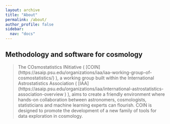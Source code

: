 ```yaml
---
layout: archive
title: "About"
permalink: /about/
author_profile: false
sidebar:
  nav: "docs"
---
```


## Methodology and software for cosmology

<blockquote>
The COsmostatistics INitiative ( [COIN](https://asaip.psu.edu/organizations/iaa/iaa-working-group-of-cosmostatistics/) ), a working group built within the International Astrostatistics Association
( [IAA](https://asaip.psu.edu/organizations/iaa/international-astrostatistics-association-overview
) ), aims to create a friendly environment where hands-on collaboration between astronomers,
cosmologists, statisticians and machine learning experts can flourish. COIN is designed to
promote the development of a new family of tools for data exploration in cosmology.
</blockquote>
